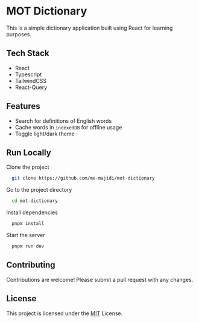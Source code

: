 # MOT Dictionary

This is a simple dictionary application built using React for learning purposes.

## Tech Stack

- React
- Typescript
- TailwindCSS
- React-Query

## Features

- Search for definitions of English words
- Cache words in `indexedDB` for offline usage
- Toggle light/dark theme

## Run Locally

Clone the project

```bash
  git clone https://github.com/me-majidi/mot-dictionary
```

Go to the project directory

```bash
  cd mot-dictionary
```

Install dependencies

```bash
  pnpm install
```

Start the server

```bash
  pnpm run dev
```

## Contributing

Contributions are welcome! Please submit a pull request with any changes.

## License

This project is licensed under the [MIT](https://choosealicense.com/licenses/mit/) License.
